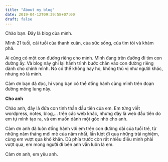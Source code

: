 ```yaml
---
title: "About my blog"
date: 2019-04-12T09:39:58+07:00
draft: false
---
```


Chào bạn. Đây là blog của mình.

Mình 21 tuổi, cái tuổi của thanh xuân, của sức sống, của tìm tòi và khám phá.

Ai cũng có một con đường riêng cho mình. Mình đang trên đường đi tìm con đường ấy. Và blog này ghi lại hành trình bước chân vào con đường riêng dành cho chính mình. Nó có thể không hay ho, không thú vị như người khác, nhưng nó là mình.

Cảm ơn bạn đã đọc, hi vọng bạn có thể đồng hành cùng mình trên đoạn đường mông lung này.

 **Cho anh**

Chào anh, đây là đứa con tinh thần đầu tiên của em. Em từng viết wordpress, notes, blog,... trên các web khác, nhưng đây là web đầu tiên do em tự mình tạo ra, và em muốn dành một góc nhỏ cho anh.

Cảm ơn anh đã luôn đồng hành với em trên con đường dài của tuổi trẻ, từ những năm tháng mới mẻ của năm nhất, lần lượt đi qua những trải nghiệm, cùng em vượt qua khó khăn. Dù phía trước còn rất nhiều điều mình phải vượt qua, em mong người đi bên anh vẫn luôn là em.

Cảm ơn anh, em yêu anh.